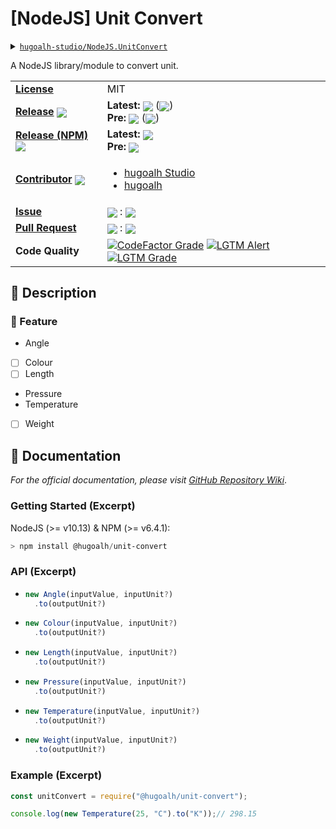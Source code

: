 # \[NodeJS\] Unit Convert

<details>
  <summary><a href="https://github.com/hugoalh-studio/NodeJS.UnitConvert"><code>hugoalh-studio/NodeJS.UnitConvert</code></a></summary>
  <img align="center" alt="GitHub Language Count" src="https://img.shields.io/github/languages/count/hugoalh-studio/NodeJS.UnitConvert?logo=github&logoColor=ffffff&style=flat-square" />
  <img align="center" alt="GitHub Top Langauge" src="https://img.shields.io/github/languages/top/hugoalh-studio/NodeJS.UnitConvert?logo=github&logoColor=ffffff&style=flat-square" />
  <img align="center" alt="GitHub Repo Size" src="https://img.shields.io/github/repo-size/hugoalh-studio/NodeJS.UnitConvert?logo=github&logoColor=ffffff&style=flat-square" />
  <img align="center" alt="GitHub Code Size" src="https://img.shields.io/github/languages/code-size/hugoalh-studio/NodeJS.UnitConvert?logo=github&logoColor=ffffff&style=flat-square" />
  <img align="center" alt="GitHub Watcher" src="https://img.shields.io/github/watchers/hugoalh-studio/NodeJS.UnitConvert?logo=github&logoColor=ffffff&style=flat-square" />
  <img align="center" alt="GitHub Star" src="https://img.shields.io/github/stars/hugoalh-studio/NodeJS.UnitConvert?logo=github&logoColor=ffffff&style=flat-square" />
  <img align="center" alt="GitHub Fork" src="https://img.shields.io/github/forks/hugoalh-studio/NodeJS.UnitConvert?logo=github&logoColor=ffffff&style=flat-square" />
</details>

A NodeJS library/module to convert unit.

<table>
  <tr>
    <td><a href="./LICENSE.md"><b>License</b></a></td>
    <td>MIT</td>
  </tr>
  <tr>
    <td><a href="https://github.com/hugoalh-studio/NodeJS.UnitConvert/releases"><b>Release</b></a> <img align="center" src="https://img.shields.io/github/downloads/hugoalh-studio/NodeJS.UnitConvert/total?label=%20&style=flat-square" /></td>
    <td>
      <b>Latest:</b> <img align="center" src="https://img.shields.io/github/release/hugoalh-studio/NodeJS.UnitConvert?sort=semver&label=%20&style=flat-square" /> (<img align="center" src="https://img.shields.io/github/release-date/hugoalh-studio/NodeJS.UnitConvert?label=%20&style=flat-square" />)<br />
      <b>Pre:</b> <img align="center" src="https://img.shields.io/github/release/hugoalh-studio/NodeJS.UnitConvert?include_prereleases&sort=semver&label=%20&style=flat-square" /> (<img align="center" src="https://img.shields.io/github/release-date-pre/hugoalh-studio/NodeJS.UnitConvert?label=%20&style=flat-square" />)
    </td>
  </tr>
  <tr>
    <td><a href="https://www.npmjs.com/package/@hugoalh/unit-convert"><b>Release (NPM)</b></a> <img align="center" src="https://img.shields.io/npm/dt/@hugoalh/unit-convert?label=%20&style=flat-square" /></td>
    <td>
      <b>Latest:</b> <img align="center" src="https://img.shields.io/npm/v/@hugoalh/unit-convert/latest?label=%20&style=flat-square" /><br />
      <b>Pre:</b> <img align="center" src="https://img.shields.io/npm/v/@hugoalh/unit-convert/pre?label=%20&style=flat-square" />
    </td>
  </tr>
  <tr>
    <td><a href="https://github.com/hugoalh-studio/NodeJS.UnitConvert/graphs/contributors"><b>Contributor</b></a> <img align="center" src="https://img.shields.io/github/contributors/hugoalh-studio/NodeJS.UnitConvert?label=%20&style=flat-square" /></td>
    <td><ul>
        <li><a href="https://github.com/hugoalh-studio">hugoalh Studio</a></li>
        <li><a href="https://github.com/hugoalh">hugoalh</a></li>
    </ul></td>
  </tr>
  <tr>
    <td><a href="https://github.com/hugoalh-studio/NodeJS.UnitConvert/issues?q=is%3Aissue"><b>Issue</b></a></td>
    <td><img align="center" src="https://img.shields.io/github/issues-raw/hugoalh-studio/NodeJS.UnitConvert?label=%20&style=flat-square" /> : <img align="center" src="https://img.shields.io/github/issues-closed-raw/hugoalh-studio/NodeJS.UnitConvert?label=%20&style=flat-square" /></td>
  </tr>
  <tr>
    <td><a href="https://github.com/hugoalh-studio/NodeJS.UnitConvert/pulls?q=is%3Apr"><b>Pull Request</b></a></td>
    <td><img align="center" src="https://img.shields.io/github/issues-pr-raw/hugoalh-studio/NodeJS.UnitConvert?label=%20&style=flat-square" /> : <img align="center" src="https://img.shields.io/github/issues-pr-closed-raw/hugoalh-studio/NodeJS.UnitConvert?label=%20&style=flat-square" /></td>
  </tr>
  <tr>
    <td><b>Code Quality</b></td>
    <td>
      <a href="https://www.codefactor.io/repository/github/hugoalh-studio/nodejs.unitconvert"><img align="center" alt="CodeFactor Grade" src="https://img.shields.io/codefactor/grade/github/hugoalh-studio/NodeJS.UnitConvert?logo=codefactor&logoColor=ffffff&style=flat-square" /></a>
      <a href="https://lgtm.com/projects/g/hugoalh-studio/NodeJS.UnitConvert/alerts"><img align="center" alt="LGTM Alert" src="https://img.shields.io/lgtm/alerts/g/hugoalh-studio/NodeJS.UnitConvert?label=%20&logo=lgtm&logoColor=ffffff&style=flat-square" /></a>
      <a href="https://lgtm.com/projects/g/hugoalh-studio/NodeJS.UnitConvert/context:javascript"><img align="center" alt="LGTM Grade" src="https://img.shields.io/lgtm/grade/javascript/g/hugoalh-studio/NodeJS.UnitConvert?logo=lgtm&logoColor=ffffff&style=flat-square" /></a>
    </td>
  </tr>
</table>

## 📜 Description

### 🌟 Feature

- Angle
- [ ] Colour
- [ ] Length
- Pressure
- Temperature
- [ ] Weight

## 📄 Documentation

*For the official documentation, please visit [GitHub Repository Wiki](https://github.com/hugoalh-studio/NodeJS.UnitConvert/wiki)*.

### Getting Started (Excerpt)

NodeJS (>= v10.13) & NPM (>= v6.4.1):

```powershell
> npm install @hugoalh/unit-convert
```

### API (Excerpt)

- ```javascript
  new Angle(inputValue, inputUnit?)
    .to(outputUnit?)
  ```
- ```javascript
  new Colour(inputValue, inputUnit?)
    .to(outputUnit?)
  ```
- ```javascript
  new Length(inputValue, inputUnit?)
    .to(outputUnit?)
  ```
- ```javascript
  new Pressure(inputValue, inputUnit?)
    .to(outputUnit?)
  ```
- ```javascript
  new Temperature(inputValue, inputUnit?)
    .to(outputUnit?)
  ```
- ```javascript
  new Weight(inputValue, inputUnit?)
    .to(outputUnit?)
  ```

### Example (Excerpt)

```javascript
const unitConvert = require("@hugoalh/unit-convert");

console.log(new Temperature(25, "C").to("K"));// 298.15
```

